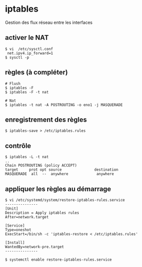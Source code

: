 iptables
=============

Gestion des flux réseau entre les interfaces

## activer le NAT
```
$ vi  /etc/sysctl.conf
 net.ipv4.ip_forward=1
$ sysctl -p
```

## règles (à compléter)
```  
# Flush
$ iptables -F
$ iptables -F -t nat

# Nat
$ iptables -t nat -A POSTROUTING -o eno1 -j MASQUERADE
```

## enregistrement des règles
```
$ iptables-save > /etc/iptables.rules
```

## contrôle

```
$ iptables -L -t nat
..
Chain POSTROUTING (policy ACCEPT)
target     prot opt source               destination         
MASQUERADE  all  --  anywhere             anywhere
```


## appliquer les règles au démarrage
```
$ vi /etc/systemd/system/restore-iptables-rules.service
---------------
[Unit]
Description = Apply iptables rules
After=network.target

[Service]
Type=oneshot
ExecStart=/bin/sh -c 'iptables-restore < /etc/iptables.rules'

[Install]
WantedBy=network-pre.target
---------------

$ systemctl enable restore-iptables-rules.service
```

